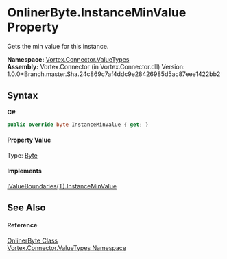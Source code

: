 # OnlinerByte.InstanceMinValue Property 
 

Gets the min value for this instance.

**Namespace:**&nbsp;<a href="N_Vortex_Connector_ValueTypes.md">Vortex.Connector.ValueTypes</a><br />**Assembly:**&nbsp;Vortex.Connector (in Vortex.Connector.dll) Version: 1.0.0+Branch.master.Sha.24c869c7af4ddc9e28426985d5ac87eee1422bb2

## Syntax

**C#**<br />
``` C#
public override byte InstanceMinValue { get; }
```


#### Property Value
Type: <a href="https://docs.microsoft.com/dotnet/api/system.byte" target="_blank">Byte</a>

#### Implements
<a href="P_Vortex_Connector_ValueValidation_IValueBoundaries_1_InstanceMinValue.md">IValueBoundaries(T).InstanceMinValue</a><br />

## See Also


#### Reference
<a href="T_Vortex_Connector_ValueTypes_OnlinerByte.md">OnlinerByte Class</a><br /><a href="N_Vortex_Connector_ValueTypes.md">Vortex.Connector.ValueTypes Namespace</a><br />